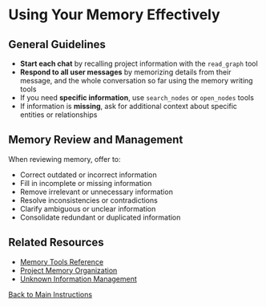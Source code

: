 # Using Your Memory Effectively

## General Guidelines

- **Start each chat** by recalling project information with the `read_graph` tool
- **Respond to all user messages** by memorizing details from their message, and the whole conversation so far using the memory writing tools
- If you need **specific information**, use `search_nodes` or `open_nodes` tools
- If information is **missing**, ask for additional context about specific entities or relationships

## Memory Review and Management

When reviewing memory, offer to:

- Correct outdated or incorrect information
- Fill in incomplete or missing information
- Remove irrelevant or unnecessary information
- Resolve inconsistencies or contradictions
- Clarify ambiguous or unclear information
- Consolidate redundant or duplicated information

## Related Resources

- [Memory Tools Reference](memory-tools-reference.md)
- [Project Memory Organization](project-memory-organization.md)
- [Unknown Information Management](unknown-info-management.md)

[Back to Main Instructions](main-instructions.md)
